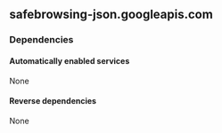 ## safebrowsing-json.googleapis.com

### Dependencies

#### Automatically enabled services

None

#### Reverse dependencies

None
